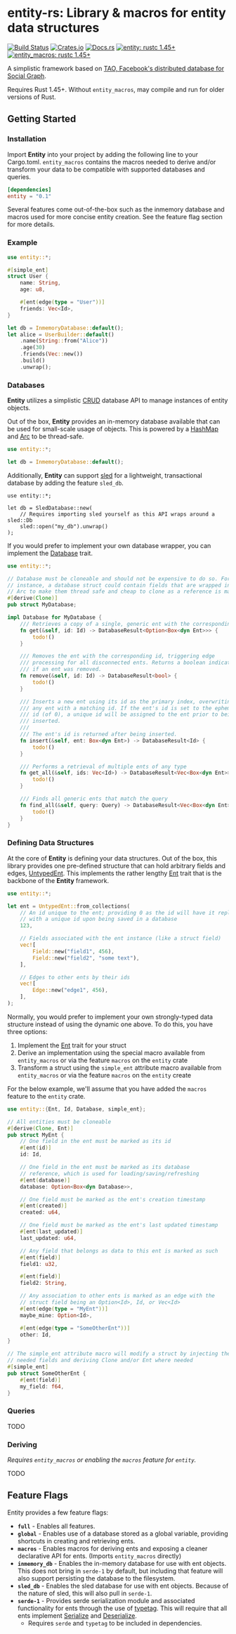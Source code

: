 # entity-rs: Library & macros for entity data structures

[![Build Status][build_img]][build_lnk]
[![Crates.io][crates_img]][crates_lnk]
[![Docs.rs][doc_img]][doc_lnk]
[![entity: rustc 1.45+]][Rust 1.45]
[![entity_macros: rustc 1.45+]][Rust 1.45]

[build_img]: https://github.com/chipsenkbeil/entity-rs/workflows/CI/badge.svg
[build_lnk]: https://github.com/chipsenkbeil/entity-rs/actions
[crates_img]: https://img.shields.io/crates/v/entity.svg
[crates_lnk]: https://crates.io/crates/entity
[doc_img]: https://docs.rs/entity/badge.svg
[doc_lnk]: https://docs.rs/entity
[entity: rustc 1.45+]: https://img.shields.io/badge/entity-rustc_1.45+-lightgray.svg
[entity_macros: rustc 1.45+]: https://img.shields.io/badge/entity_macros-rustc_1.45+-lightgray.svg
[Rust 1.45]: https://blog.rust-lang.org/2020/07/16/Rust-1.45.0.html

A simplistic framework based on [TAO, Facebook's distributed database for Social Graph](https://www.usenix.org/system/files/conference/atc13/atc13-bronson.pdf).

Requires Rust 1.45+. Without `entity_macros`, may compile and run for
older versions of Rust.

## Getting Started

### Installation

Import **Entity** into your project by adding the following line to your
Cargo.toml. `entity_macros` contains the macros needed to derive and/or
transform your data to be compatible with supported databases and queries.

```toml
[dependencies]
entity = "0.1"
```

Several features come out-of-the-box such as the inmemory database and macros
used for more concise entity creation. See the feature flag section for more
details.

### Example

```rust
use entity::*;

#[simple_ent]
struct User {
    name: String,
    age: u8,

    #[ent(edge(type = "User"))]
    friends: Vec<Id>,
}

let db = InmemoryDatabase::default();
let alice = UserBuilder::default()
    .name(String::from("Alice"))
    .age(30)
    .friends(Vec::new())
    .build()
    .unwrap();
```

### Databases

**Entity** utilizes a simplistic [CRUD](https://en.wikipedia.org/wiki/Create,_read,_update_and_delete)
database API to manage instances of entity objects.

Out of the box, **Entity** provides an in-memory database available that can
be used for small-scale usage of objects. This is powered by a [HashMap](https://doc.rust-lang.org/std/collections/struct.HashMap.html)
and [Arc](https://doc.rust-lang.org/std/sync/struct.Arc.html) to be thread-safe.

```rust
use entity::*;

let db = InmemoryDatabase::default();
```

Additionally, **Entity** can support [sled](https://github.com/spacejam/sled)
for a lightweight, transactional database by adding the feature `sled_db`.

```rust,no_run
use entity::*;

let db = SledDatabase::new(
    // Requires importing sled yourself as this API wraps around a sled::Db
    sled::open("my_db").unwrap()
);
```

If you would prefer to implement your own database wrapper, you can implement
the [Database](https://docs.rs/entity/*/entity/trait.Database.html) trait.

```rust
use entity::*;

// Database must be cloneable and should not be expensive to do so. For
// instance, a database struct could contain fields that are wrapped in
// Arc to make them thread safe and cheap to clone as a reference is maintained
#[derive(Clone)]
pub struct MyDatabase;

impl Database for MyDatabase {
    /// Retrieves a copy of a single, generic ent with the corresponding id
    fn get(&self, id: Id) -> DatabaseResult<Option<Box<dyn Ent>>> {
        todo!()
    }

    /// Removes the ent with the corresponding id, triggering edge
    /// processing for all disconnected ents. Returns a boolean indicating
    /// if an ent was removed.
    fn remove(&self, id: Id) -> DatabaseResult<bool> {
        todo!()
    }

    /// Inserts a new ent using its id as the primary index, overwriting
    /// any ent with a matching id. If the ent's id is set to the ephemeral
    /// id (of 0), a unique id will be assigned to the ent prior to being
    /// inserted.
    ///
    /// The ent's id is returned after being inserted.
    fn insert(&self, ent: Box<dyn Ent>) -> DatabaseResult<Id> {
        todo!()
    }

    /// Performs a retrieval of multiple ents of any type
    fn get_all(&self, ids: Vec<Id>) -> DatabaseResult<Vec<Box<dyn Ent>>> {
        todo!()
    }

    /// Finds all generic ents that match the query
    fn find_all(&self, query: Query) -> DatabaseResult<Vec<Box<dyn Ent>>> {
        todo!()
    }
}
```

### Defining Data Structures

At the core of **Entity** is defining your data structures. Out of the box,
this library provides one pre-defined structure that can hold arbitrary fields
and edges, [UntypedEnt](https://docs.rs/entity/*/entity/struct.UntypedEnt.html). This
implements the rather lengthy [Ent](https://docs.rs/entity/*/entity/trait.Ent.html)
trait that is the backbone of the **Entity** framework.

```rust
use entity::*;

let ent = UntypedEnt::from_collections(
    // An id unique to the ent; providing 0 as the id will have it replaced
    // with a unique id upon being saved in a database
    123,

    // Fields associated with the ent instance (like a struct field)
    vec![
        Field::new("field1", 456),
        Field::new("field2", "some text"),
    ],

    // Edges to other ents by their ids
    vec![
        Edge::new("edge1", 456),
    ],
);
```

Normally, you would prefer to implement your own strongly-typed data structure
instead of using the dynamic one above. To do this, you have three options:

1. Implement the [Ent](https://docs.rs/entity/*/entity/trait.Ent.html) trait
   for your struct
2. Derive an implementation using the special macro available from `entity_macros`
   or via the feature `macros` on the `entity` crate
3. Transform a struct using the `simple_ent` attribute macro available from
   `entity_macros` or via the feature `macros` on the `entity` create

For the below example, we'll assume that you have added the `macros` feature
to the `entity` crate.

```rust
use entity::{Ent, Id, Database, simple_ent};

// All entities must be cloneable
#[derive(Clone, Ent)]
pub struct MyEnt {
    // One field in the ent must be marked as its id
    #[ent(id)]
    id: Id,

    // One field in the ent must be marked as its database
    // reference, which is used for loading/saving/refreshing
    #[ent(database)]
    database: Option<Box<dyn Database>>,

    // One field must be marked as the ent's creation timestamp
    #[ent(created)]
    created: u64,

    // One field must be marked as the ent's last updated timestamp
    #[ent(last_updated)]
    last_updated: u64,

    // Any field that belongs as data to this ent is marked as such
    #[ent(field)]
    field1: u32,

    #[ent(field)]
    field2: String,

    // Any association to other ents is marked as an edge with the
    // struct field being an Option<Id>, Id, or Vec<Id>
    #[ent(edge(type = "MyEnt"))]
    maybe_mine: Option<Id>,

    #[ent(edge(type = "SomeOtherEnt"))]
    other: Id,
}

// The simple_ent attribute macro will modify a struct by injecting the
// needed fields and deriving Clone and/or Ent where needed
#[simple_ent]
pub struct SomeOtherEnt {
    #[ent(field)]
    my_field: f64,
}
```

### Queries

TODO

### Deriving

*Requires `entity_macros` or enabling the `macros` feature for
`entity`.*

TODO

## Feature Flags

Entity provides a few feature flags:

* **`full`** - Enables all features.
* **`global`** - Enables use of a database stored as a global variable,
  providing shortcuts in creating and retrieving ents.
* **`macros`** - Enables macros for deriving ents and exposing a cleaner
  declarative API for ents. (Imports `entity_macros` directly)
* **`inmemory_db`** - Enables the in-memory database for use with ent objects.
  This does not bring in `serde-1` by default, but including that feature will
  also support persisting the database to the filesystem.
* **`sled_db`** - Enables the sled database for use with ent objects. Because
  of the nature of sled, this will also pull in `serde-1`.
* **`serde-1`** - Provides serde serialization module and associated functionality for ents
  through the use of [typetag](https://github.com/dtolnay/typetag). This will
  require that all ents implement [Serialize](https://docs.serde.rs/serde/trait.Serialize.html)
  and [Deserialize](https://docs.serde.rs/serde/trait.Deserialize.html).
  * Requires `serde` and `typetag` to be included in dependencies.
